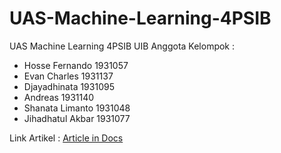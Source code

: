 # UAS-Machine-Learning-4PSIB
UAS Machine Learning 4PSIB UIB
Anggota Kelompok :
* Hosse Fernando 1931057
* Evan Charles 1931137
* Djayadhinata 1931095
* Andreas 1931140
* Shanata Limanto 1931048
* Jihadhatul Akbar 1931077

Link Artikel : [Article in Docs](https://docs.google.com/document/d/1_0j9FKcCfKHm06oeE0cYBgGxk5uYLsCRP2C3VbAib5w/edit?usp=sharing)
